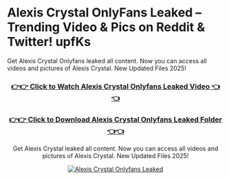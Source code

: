 # Alexis Crystal OnlyFans Leaked – Trending Video & Pics on Reddit & Twitter! upfKs

Get Alexis Crystal Onlyfans leaked all content. Now you can access all videos and pictures of Alexis Crystal. New Updated Files 2025!  
<div align="center">
  
### [👉👉 Click to Watch Alexis Crystal Onlyfans Leaked Video 👈👈](https://links2leaks.com?utm_source=alexiscrystal&utm_medium=gitshort)  
### [👉👉 Click to Download Alexis Crystal Onlyfans Leaked Folder 👈👈](https://links2leaks.com?utm_source=alexiscrystal&utm_medium=gitshort)  

Get Alexis Crystal leaked all content. Now you can access all videos and pictures of Alexis Crystal. New Updated Files 2025!  

[![Alexis Crystal Onlyfans Leaked](https://i.ibb.co/93hzkbrt/l2l.gif)](https://links2leaks.com?utm_source=alexiscrystal&utm_medium=gitshort)  

</div>
